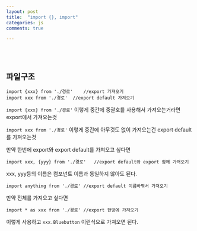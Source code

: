 ```yaml
---
layout: post
title:  "import {}, import"
categories: js 
comments: true

---
```




<br>

<br>

## 파일구조

~~~
import {xxx} from './경로'	//export 가져오기
import xxx from './경로'	//export default 가져오기
~~~

`import {xxx} from './경로'` 이렇게 중간에 중괄호를 사용해서 가져오는거라면 export에서 가져오는것

`import xxx from './경로'` 이렇게 중간에 아무것도 없이 가져오는건 	export default를 가져오는것

만약 한번에 export와 export default를 가져오고 싶다면

~~~
import xxx, {yyy} from './경로'	//export default와 export 함께 가져오기
~~~

xxx, yyy등의 이름은 컴포넌트 이름과 동일하지 않아도 된다.

~~~
import anything from './경로'	//export default 이름바꿔서 가져오기
~~~

만약 전체를 가져오고 싶다면

~~~
import * as xxx from './경로'	//export 한방에 가져오기
~~~

이렇게 사용하고 `xxx.Bluebutton` 이런식으로 가져오면 된다.



<br>

<br>

<br>
